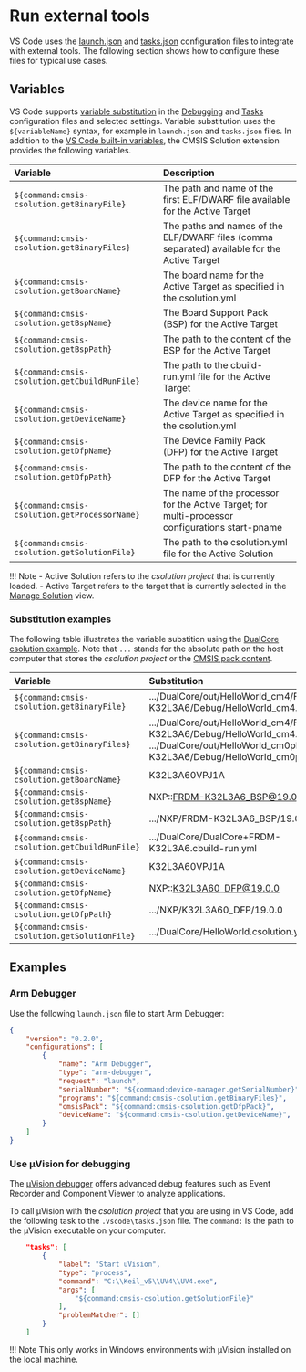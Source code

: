# Run external tools

VS Code uses the [launch.json](https://code.visualstudio.com/docs/editor/debugging) and [tasks.json](https://code.visualstudio.com/docs/editor/tasks) configuration files to integrate with external tools. The following section shows how to configure these files for typical use cases.

## Variables

VS Code supports [variable substitution](https://code.visualstudio.com/docs/editor/variables-reference) in the [Debugging](https://code.visualstudio.com/docs/editor/debugging) and [Tasks](https://code.visualstudio.com/docs/editor/tasks) configuration files and selected settings. Variable substitution uses the `${variableName}` syntax, for example in `launch.json` and `tasks.json` files.
In addition to the [VS Code built-in variables](https://code.visualstudio.com/docs/editor/variables-reference), the CMSIS Solution extension provides the following variables.

| Variable  | Description |
|:----------|:------------|
| `${command:cmsis-csolution.getBinaryFile}`     | The path and name of the first ELF/DWARF file available for the Active Target |
| `${command:cmsis-csolution.getBinaryFiles}`    | The paths and names of the ELF/DWARF files (comma separated) available for the Active Target |
| `${command:cmsis-csolution.getBoardName}`      | The board name for the Active Target as specified in the csolution.yml |
| `${command:cmsis-csolution.getBspName}`        | The Board Support Pack (BSP) for the Active Target |
| `${command:cmsis-csolution.getBspPath}`        | The path to the content of the BSP for the Active Target |
| `${command:cmsis-csolution.getCbuildRunFile}`  | The path to the cbuild-run.yml file for the Active Target |
| `${command:cmsis-csolution.getDeviceName}`     | The device name for the Active Target as specified in the csolution.yml |
| `${command:cmsis-csolution.getDfpName}`        | The Device Family Pack (DFP) for the Active Target |
| `${command:cmsis-csolution.getDfpPath}`        | The path to the content of the DFP for the Active Target |
| `${command:cmsis-csolution.getProcessorName}`  | The name of the processor for the Active Target; for multi-processor configurations start-pname |
| `${command:cmsis-csolution.getSolutionFile}`   | The path to the csolution.yml file for the Active Solution |

!!! Note
    - Active Solution refers to the *csolution project* that is currently loaded.
    - Active Target refers to the target that is currently selected in the [Manage Solution](./manage_settings.md) view.

### Substitution examples

The following table illustrates the variable substition using the [DualCore csolution example](https://github.com/Open-CMSIS-Pack/csolution-examples/tree/main/DualCore). Note that `...` stands for the absolute path on the host computer that stores the *csolution project* or the [CMSIS pack content](https://open-cmsis-pack.github.io/cmsis-toolbox/installation/#environment-variables).

| Variable  | Substitution |
|:----------|:-------------|
| `${command:cmsis-csolution.getBinaryFile}`    | .../DualCore/out/HelloWorld_cm4/FRDM-K32L3A6/Debug/HelloWorld_cm4.axf |
| `${command:cmsis-csolution.getBinaryFiles}`   | .../DualCore/out/HelloWorld_cm4/FRDM-K32L3A6/Debug/HelloWorld_cm4.axf, .../DualCore/out/HelloWorld_cm0plus/FRDM-K32L3A6/Debug/HelloWorld_cm0plus.axf |
| `${command:cmsis-csolution.getBoardName}`     | K32L3A60VPJ1A |
| `${command:cmsis-csolution.getBspName}`       | NXP::FRDM-K32L3A6_BSP@19.0.0 |
| `${command:cmsis-csolution.getBspPath}`       | .../NXP/FRDM-K32L3A6_BSP/19.0.0 |
| `${command:cmsis-csolution.getCbuildRunFile}` | .../DualCore/DualCore+FRDM-K32L3A6.cbuild-run.yml |
| `${command:cmsis-csolution.getDeviceName}`    | K32L3A60VPJ1A |
| `${command:cmsis-csolution.getDfpName}`       | NXP::K32L3A60_DFP@19.0.0 |
| `${command:cmsis-csolution.getDfpPath}`       | .../NXP/K32L3A60_DFP/19.0.0  |
| `${command:cmsis-csolution.getSolutionFile}`  | .../DualCore/HelloWorld.csolution.yml |

## Examples

### Arm Debugger

Use the following `launch.json` file to start Arm Debugger:

```json
{
    "version": "0.2.0",
    "configurations": [
        {
            "name": "Arm Debugger",
            "type": "arm-debugger",
            "request": "launch",
            "serialNumber": "${command:device-manager.getSerialNumber}",
            "programs": "${command:cmsis-csolution.getBinaryFiles}",
            "cmsisPack": "${command:cmsis-csolution.getDfpPack}",
            "deviceName": "${command:cmsis-csolution.getDeviceName}",
        }
    ]
}
```

<!--### Programmer

ToDo show usage of command-line programmer (i.e. STCube Programmer)

### Debug server

ToDo show usage of Cortex Debug configured for JLink-->

### Use µVision for debugging

The [µVision debugger](https://developer.arm.com/documentation/101407/0541/Debugging) offers advanced debug features such as
Event Recorder and Component Viewer to analyze applications.

To call µVision with the *csolution project* that you are using in VS Code, add the following task to the `.vscode\tasks.json`  file. The `command:` is the path to the µVision executable on your computer.

```json
    "tasks": [
        {
            "label": "Start uVision",
            "type": "process",
            "command": "C:\\Keil_v5\\UV4\\UV4.exe",
            "args": [
                "${command:cmsis-csolution.getSolutionFile}"
            ],
            "problemMatcher": []
        }
    ]
```

!!! Note
    This only works in Windows environments with µVision installed on the local machine.
